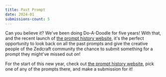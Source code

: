 ```yaml
---
title: Past Prompt
date: 2024-01
submissions-count: 5
---
```

Can you believe it? We've been doing Do-A-Doodle for five years! With that, and the recent launch of [the prompt history website](/), it's the perfect opportunity to look back on all the past prompts and give the creative people of the Zedcraft community the chance to submit something for a prompt they might've missed out on!

For the start of this new year, check out [the prompt history website](/), pick one of any of the prompts there, and make a submission for it!
